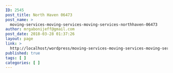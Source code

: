 ```yaml
---
ID: 2545
post_title: North Haven 06473
post_name: >
  moving-services-moving-services-moving-services-northhaven-06473
author: mrgabonijeff@gmail.com
post_date: 2018-03-28 01:37:26
layout: page
link: >
  http://localhost/wordpress/moving-services-moving-services-moving-services-northhaven-06473/
published: true
tags: [ ]
categories: [ ]
---
```

